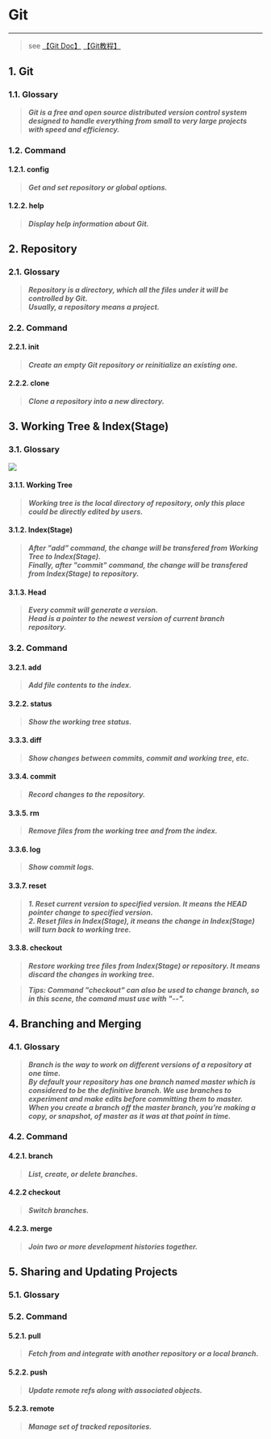<!-- toc -->

# Git

---

> see [【Git Doc】](https://git-scm.com/docs) [【Git教程】](https://www.liaoxuefeng.com/wiki/0013739516305929606dd18361248578c67b8067c8c017b000)

## 1. Git

### 1.1. Glossary

> **_Git is a free and open source distributed version control system designed to handle everything from small to very large projects with speed and efficiency._**

### 1.2. Command

#### 1.2.1. config

> **_Get and set repository or global options._**

#### 1.2.2. help

> **_Display help information about Git._**

## 2. Repository

### 2.1. Glossary

> **_Repository is a directory, which all the files under it will be controlled by Git._**  
**_Usually, a repository means a project._**

### 2.2. Command

#### 2.2.1. init

> **_Create an empty Git repository or reinitialize an existing one._**

#### 2.2.2. clone

> **_Clone a repository into a new directory._**

## 3. Working Tree & Index(Stage)

### 3.1. Glossary

![](https://ws4.sinaimg.cn/large/006tNbRwgy1fxbb8n9fbkj30cq06i3yk.jpg)

#### 3.1.1. Working Tree

> **_Working tree is the local directory of repository, only this  place could be directly edited by users._**

#### 3.1.2. Index(Stage)

> **_After "add" command, the change will be transfered from Working Tree to Index(Stage)._**   
**_Finally, after "commit" command, the change will be transfered from Index(Stage) to repository._**

#### 3.1.3. Head

> **_Every commit will generate a version._**  
**_Head is a pointer to the newest version of current branch repository._**

### 3.2. Command

#### 3.2.1. add

> **_Add file contents to the index._**

#### 3.2.2. status

>  **_Show the working tree status._**

#### 3.3.3. diff

> **_Show changes between commits, commit and working tree, etc._**

#### 3.3.4. commit

> **_Record changes to the repository._**

#### 3.3.5. rm

> **_Remove files from the working tree and from the index._**

#### 3.3.6. log

> **_Show commit logs._**

#### 3.3.7. reset

> **_1. Reset current version to specified version. It means the HEAD pointer change to specified version._**  
**_2. Reset files in Index(Stage), it means the change in Index(Stage) will turn back to working tree._**

#### 3.3.8. checkout

> **_Restore working tree files from Index(Stage) or repository. It means discard the changes in working tree._**  

> **_Tips: 
Command "checkout" can also be used to change branch, so in this scene, the comand must use with "--"._**

## 4. Branching and Merging

### 4.1. Glossary

> **_Branch is the way to work on different versions of a repository at one time.  
By default your repository has one branch named master which is considered to be the definitive branch. We use branches to experiment and make edits before committing them to master.  
When you create a branch off the master branch, you’re making a copy, or snapshot, of master as it was at that point in time._**

### 4.2. Command

#### 4.2.1. branch

> **_List, create, or delete branches._**

#### 4.2.2 checkout

> **_Switch branches._**

#### 4.2.3. merge

> **_Join two or more development histories together._**

## 5. Sharing and Updating Projects

### 5.1. Glossary

### 5.2. Command

#### 5.2.1. pull

> **_Fetch from and integrate with another repository or a local branch._**

#### 5.2.2. push

> **_Update remote refs along with associated objects._**

#### 5.2.3. remote

> **_Manage set of tracked repositories._**


